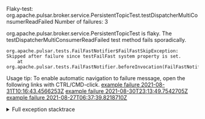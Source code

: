         
Flaky-test: org.apache.pulsar.broker.service.PersistentTopicTest.testDispatcherMultiConsumerReadFailed
Number of failures: 3

org.apache.pulsar.broker.service.PersistentTopicTest is flaky. The testDispatcherMultiConsumerReadFailed test method fails sporadically.

```
org.apache.pulsar.tests.FailFastNotifier$FailFastSkipException: Skipped after failure since testFailFast system property is set.
	at org.apache.pulsar.tests.FailFastNotifier.beforeInvocation(FailFastNotifier.java:88)

```

Usage tip: To enable automatic navigation to failure message, open the following links with CTRL/CMD-click.
[example failure 2021-08-31T10:16:43.4566253Z](https://github.com/apache/pulsar/runs/3471501156?check_suite_focus=true#step:10:2307)
[example failure 2021-08-30T23:13:49.7542705Z](https://github.com/apache/pulsar/runs/3467152431?check_suite_focus=true#step:9:1619)
[example failure 2021-08-27T06:37:39.8218710Z](https://github.com/apache/pulsar/runs/3440411059?check_suite_focus=true#step:9:3541)


<details>
<summary>Full exception stacktrace</summary>
<code><pre>
org.apache.pulsar.tests.FailFastNotifier$FailFastSkipException: Skipped after failure since testFailFast system property is set.
	at org.apache.pulsar.tests.FailFastNotifier.beforeInvocation(FailFastNotifier.java:88)

</pre></code>
</details>

